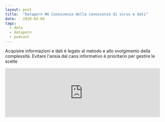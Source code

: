 ```yaml
---
layout: post
title:  "Dataporn #6 Conoscenza della conoscenza di virus e dati"
date:   2020-02-04
tags:
  - data
  - dataporn
  - podcast
---
```


Acquisire informazioni e dati è legato al metodo e allo svolgimento della complessità. Evitare l'ansia dal caos informativo è prioritario per gestire le scelte

<iframe src="https://anchor.fm/dataporn/embed/episodes/Conoscenza-della-conoscenza-di-virus-e-dati-eakgl2" height="160px" width="100%" frameborder="0" scrolling="no"></iframe>
